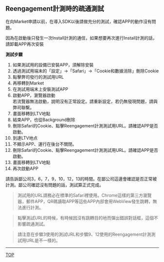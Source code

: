 ## Reengagement計測時的疏通測試

在向Market申請以前，在導入SDK以後請做充分的測試，確認APP的動作沒有問題。

因為在啟動後只發生一次Install計測的通信，如果想要再次進行Install計測的話，請卸載APP再次安裝

**測試步驟**

1. 如果測試用的設備已安裝APP，須解除安裝
1. 透過測試用端末的「設定」→「Safari」→「Cookie和數據消除」刪除Cookie
1. 點擊弊司發行的測試用URL
1. 再移轉到Market
1. 在測試用端末上安裝測試APP<br />
1. 啟動APP，瀏覽器啟動<br />
若流覽器無法啟動，說明沒有正常設定。請重新設定，若仍無發現問題，請與弊司聯繫。
1. 畫面移轉到LTV地點<br />
1. 結束APP，也從Background刪除<br />
1. 刪除Safari的Cookie、點擊Reengagement計測測試用URL。請確認APP是否啟動。
1. 到達LTV地点
1. 不顯示APP、運行在後台不關閉。
1. 刪除Safari的Cookie、點擊Reengagement計測測試用URL。請確認APP是否啟動。
1. 畫面移轉到LTV地點
1. 再次啟動APP

請告訴鄙公司3，6，7，9，10，12，13的時間。在鄙公司這邊會確認是否正常被計測。鄙公司確認沒有問題的話，測試算正式完成。

> 測試用的URL請務必在標準的Safari裡使用。Chrome這樣的第三方瀏覽器，郵件APP，QR碼讀取APP等這些APP內部會用WebView發生跳轉，無法進行計測。

> 點擊測試URL的時候，有時候因沒有跳轉目的地而彈出錯誤對話框，這個不影響疏通測試。

> 請注意在步驟3使用的測試URL和步驟9、12使用的Reengagement計測測試用URL是不一樣的。

---
[TOP](/lang/ja/README.md)
